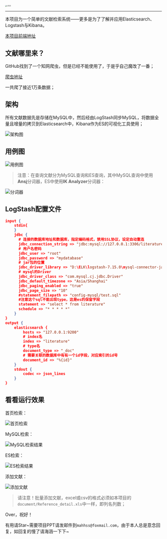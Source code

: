<img src="./document/LOGO.jpg" alt="LOGO" style="zoom: 33%;" />

---

本项目为一个简单的文献检索系统——更多是为了了解并应用Elasticsearch、Logstash与Kibana。

[本项目前端地址](https://github.com/Mahongsheng/literature-retrieval-front)

## 文献哪里来？

GitHub找到了一个知网爬虫，但是已经不能使用了，于是乎自己魔改了一番；

[爬虫地址](https://github.com/Mahongsheng/cnki-download)

一共爬了接近1万条数据；

## 架构

所有文献数据先是存储在MySQL中，然后经由LogStash同步MySQL，将数据全量且增量的拷贝到Elasticsearch中，Kibana作为ES的可视化工具使用；

![架构图](./document/架构图.png)

## 用例图

![用例图](./document/用例图.png)

> 注意：在查询文献分为MySQL查询和ES查询，其中MySQL查询中使用**Ansj**分词器，ES中使用**IK Analyzer**分词器：

![分词器](./document/分词器.png)

## LogStash配置文件

```json
input {
    stdin{
    }
    jdbc {
      # 连接的数据库地址和数据库，指定编码格式，禁用SSL协议，设定自动重连
      jdbc_connection_string => "jdbc:mysql://127.0.0.1:3306/literature_retrieval?characterEncoding=UTF-8&useSSL=false&autoReconnect=true"
      # 用户名密码
      jdbc_user => "root"
      jdbc_password => "mydatabase"
      # jar包的位置
      jdbc_driver_library => "D:\ELK\logstash-7.15.0\mysql-connector-java-8.0.26.jar"
      # mysql的Driver
      jdbc_driver_class => "com.mysql.cj.jdbc.Driver"
      jdbc_default_timezone => "Asia/Shanghai"
      jdbc_paging_enabled => "true"
      jdbc_page_size => "10"
      #statement_filepath => "config-mysql/test.sql"
      #注意这个sql不能出现type，这是es的保留字段
      statement => "select * from literature"
      schedule => "* * * * *"
    }
}
output {
    elasticsearch {
        hosts => "127.0.0.1:9200"
        # index名
        index => "literature"
        # type名
        document_type => "_doc"
        # 需要关联的数据库中有有一个id字段，对应索引的id号
        document_id => "%{id}"
    }
    stdout {
        codec => json_lines
    }
}
```

## 看看运行效果

首页检索：

![首页检索](./document/首页检索.png)

MySQL检索：

![MySQL检索结果](./document/MySQL检索结果.png)

ES检索：

![ES检索结果](./document/ES检索结果.png)

添加文献：

![添加文献](./document/添加文献.png)

> 请注意！批量添加文献，excel或csv的格式必须如本项目的`document/Reference_detail.xls`中一样，即列名列数；

Over，祝好！

有用请Star~需要项目PPT请发邮件到`mahhss@foxmail.com`，由于本人总是意念回复，如回复的慢了请海涵一下下~
